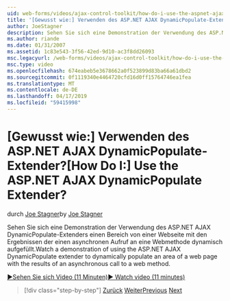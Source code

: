 ```yaml
---
uid: web-forms/videos/ajax-control-toolkit/how-do-i-use-the-aspnet-ajax-dynamicpopulate-extender
title: '[Gewusst wie:] Verwenden des ASP.NET AJAX DynamicPopulate-Extender? | Microsoft-Dokumentation'
author: JoeStagner
description: Sehen Sie sich eine Demonstration der Verwendung des ASP.NET AJAX DynamicPopulate-Extenders einen Bereich von einer Webseite mit den Ergebnissen einer asynchronen Zertifizierungsstelle dynamisch aufgefüllt...
ms.author: riande
ms.date: 01/31/2007
ms.assetid: 1c83e543-3f56-42ed-9d10-ac3f8dd26093
msc.legacyurl: /web-forms/videos/ajax-control-toolkit/how-do-i-use-the-aspnet-ajax-dynamicpopulate-extender
msc.type: video
ms.openlocfilehash: 674eabeb5e3678662a0f523899d83ba66a61dbd2
ms.sourcegitcommit: 0f1119340e4464720cfd16d0ff15764746ea1fea
ms.translationtype: MT
ms.contentlocale: de-DE
ms.lasthandoff: 04/17/2019
ms.locfileid: "59415998"
---
```

# <a name="how-do-i-use-the-aspnet-ajax-dynamicpopulate-extender"></a><span data-ttu-id="9732f-104">[Gewusst wie:] Verwenden des ASP.NET AJAX DynamicPopulate-Extender?</span><span class="sxs-lookup"><span data-stu-id="9732f-104">[How Do I:] Use the ASP.NET AJAX DynamicPopulate Extender?</span></span>

<span data-ttu-id="9732f-105">durch [Joe Stagner](https://github.com/JoeStagner)</span><span class="sxs-lookup"><span data-stu-id="9732f-105">by [Joe Stagner](https://github.com/JoeStagner)</span></span>

<span data-ttu-id="9732f-106">Sehen Sie sich eine Demonstration der Verwendung des ASP.NET AJAX DynamicPopulate-Extenders einen Bereich von einer Webseite mit den Ergebnissen der einen asynchronen Aufruf an eine Webmethode dynamisch aufgefüllt.</span><span class="sxs-lookup"><span data-stu-id="9732f-106">Watch a demonstration of using the ASP.NET AJAX DynamicPopulate extender to dynamically populate an area of a web page with the results of an asynchronous call to a web method.</span></span>

[<span data-ttu-id="9732f-107">&#9654;Sehen Sie sich Video (11 Minuten)</span><span class="sxs-lookup"><span data-stu-id="9732f-107">&#9654; Watch video (11 minutes)</span></span>](https://channel9.msdn.com/Blogs/ASP-NET-Site-Videos/how-do-i-use-the-aspnet-ajax-dynamicpopulate-extender)

> [!div class="step-by-step"]
> <span data-ttu-id="9732f-108">[Zurück](how-do-i-use-the-aspnet-ajax-draggable-panel-extender.md)
> [Weiter](how-do-i-use-the-aspnet-ajax-filteredtextbox-extender.md)</span><span class="sxs-lookup"><span data-stu-id="9732f-108">[Previous](how-do-i-use-the-aspnet-ajax-draggable-panel-extender.md)
[Next](how-do-i-use-the-aspnet-ajax-filteredtextbox-extender.md)</span></span>
